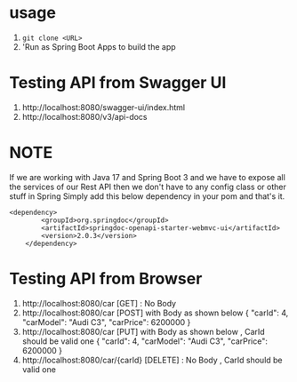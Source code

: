 # usage

1. `git clone <URL>`
2. 'Run as Spring Boot Apps to build the app

# Testing API from Swagger UI
1. http://localhost:8080/swagger-ui/index.html
2. http://localhost:8080/v3/api-docs
# NOTE
If we are working with Java 17 and Spring Boot 3 and we have to expose all the services of our Rest API then we don't have to any config class or other stuff in Spring
Simply add this below dependency in your pom and that's it.

    <dependency>
			<groupId>org.springdoc</groupId>
			<artifactId>springdoc-openapi-starter-webmvc-ui</artifactId>
			<version>2.0.3</version>
		</dependency>

# Testing API from Browser
1. http://localhost:8080/car [GET] : No Body
2. http://localhost:8080/car [POST] with Body as shown below
   {
  "carId": 4,
  "carModel": "Audi C3",
  "carPrice": 6200000
   }
3. http://localhost:8080/car [PUT] with Body as shown below , CarId should be valid one
   {
  "carId": 4,
  "carModel": "Audi C3",
  "carPrice": 6200000
   }
4. http://localhost:8080/car/{carId} [DELETE] : No Body , CarId should be valid one
